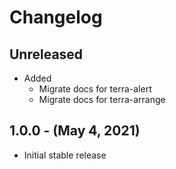 # Changelog

## Unreleased

* Added
  * Migrate docs for terra-alert
  * Migrate docs for terra-arrange

## 1.0.0 - (May 4, 2021)

* Initial stable release
